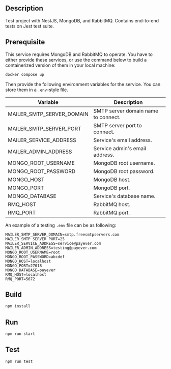 ## Description

Test project with NestJS, MongoDB, and RabbitMQ. Contains end-to-end tests on Jest test suite.

## Prerequisite

This service requires MongoDB and RabbitMQ to operate. You have to either provide these services, or use the command below to build a containerized version of them in your local machine:

```bash
docker compose up
```

Then provide the following environment variables for the service. You can store them in a `.env`-style file.

| Variable                  | Description                         |
| ------------------------- | ----------------------------------- |
| MAILER_SMTP_SERVER_DOMAIN | SMTP server domain name to connect. |
| MAILER_SMTP_SERVER_PORT   | SMTP server port to connect.        |
| MAILER_SERVICE_ADDRESS    | Service's email address.            |
| MAILER_ADMIN_ADDRESS      | Service admin's email address.      |
| MONGO_ROOT_USERNAME       | MongoDB root username.              |
| MONGO_ROOT_PASSWORD       | MongoDB root password.              |
| MONGO_HOST                | MongoDB host.                       |
| MONGO_PORT                | MongoDB port.                       |
| MONGO_DATABASE            | Service's database name.            |
| RMQ_HOST                  | RabbitMQ host.                      |
| RMQ_PORT                  | RabbitMQ port.                      |

An example of a testing `.env` file can be as following:

```
MAILER_SMTP_SERVER_DOMAIN=smtp.freesmtpservers.com
MAILER_SMTP_SERVER_PORT=25
MAILER_SERVICE_ADDRESS=service@payever.com
MAILER_ADMIN_ADDRESS=testing@payever.com
MONGO_ROOT_USERNAME=root
MONGO_ROOT_PASSWORD=abcdef
MONGO_HOST=localhost
MONGO_PORT=27018
MONGO_DATABASE=payever
RMQ_HOST=localhost
RMQ_PORT=5672
```

## Build

```bash
npm install
```

## Run

```bash
npm run start
```

## Test

```bash
npm run test
```
